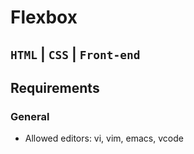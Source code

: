 # Flexbox
```HTML``` | ```CSS``` | ```Front-end```
---
## Requirements 
### General
* Allowed editors: vi, vim, emacs, vcode

